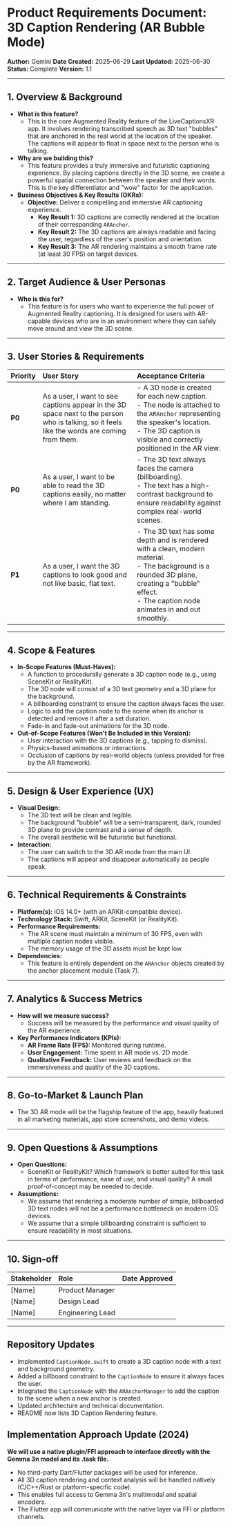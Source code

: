# Product Requirements Document: 3D Caption Rendering (AR Bubble Mode)

**Author:** Gemini
**Date Created:** 2025-06-29
**Last Updated:** 2025-06-30
**Status:** Complete
**Version:** 1.1

---

## 1. Overview & Background

*   **What is this feature?**
    *   This is the core Augmented Reality feature of the LiveCaptionsXR app. It involves rendering transcribed speech as 3D text "bubbles" that are anchored in the real world at the location of the speaker. The captions will appear to float in space next to the person who is talking.
*   **Why are we building this?**
    *   This feature provides a truly immersive and futuristic captioning experience. By placing captions directly in the 3D scene, we create a powerful spatial connection between the speaker and their words. This is the key differentiator and "wow" factor for the application.
*   **Business Objectives & Key Results (OKRs):**
    *   **Objective:** Deliver a compelling and immersive AR captioning experience.
        *   **Key Result 1:** 3D captions are correctly rendered at the location of their corresponding `ARAnchor`.
        *   **Key Result 2:** The 3D captions are always readable and facing the user, regardless of the user's position and orientation.
        *   **Key Result 3:** The AR rendering maintains a smooth frame rate (at least 30 FPS) on target devices.

---

## 2. Target Audience & User Personas

*   **Who is this for?**
    *   This feature is for users who want to experience the full power of Augmented Reality captioning. It is designed for users with AR-capable devices who are in an environment where they can safely move around and view the 3D scene.

---

## 3. User Stories & Requirements

| Priority | User Story                                                                                             | Acceptance Criteria                                                                                                                                                              |
| :------- | :----------------------------------------------------------------------------------------------------- | :------------------------------------------------------------------------------------------------------------------------------------------------------------------------------- |
| **P0**   | As a user, I want to see captions appear in the 3D space next to the person who is talking, so it feels like the words are coming from them. | - A 3D node is created for each new caption. <br> - The node is attached to the `ARAnchor` representing the speaker's location. <br> - The 3D caption is visible and correctly positioned in the AR view. |
| **P0**   | As a user, I want to be able to read the 3D captions easily, no matter where I am standing.               | - The 3D text always faces the camera (billboarding). <br> - The text has a high-contrast background to ensure readability against complex real-world scenes. |
| **P1**   | As a user, I want the 3D captions to look good and not like basic, flat text.                             | - The 3D text has some depth and is rendered with a clean, modern material. <br> - The background is a rounded 3D plane, creating a "bubble" effect. <br> - The caption node animates in and out smoothly. |

---

## 4. Scope & Features

*   **In-Scope Features (Must-Haves):**
    *   A function to procedurally generate a 3D caption node (e.g., using SceneKit or RealityKit).
    *   The 3D node will consist of a 3D text geometry and a 3D plane for the background.
    *   A billboarding constraint to ensure the caption always faces the user.
    *   Logic to add the caption node to the scene when its anchor is detected and remove it after a set duration.
    *   Fade-in and fade-out animations for the 3D node.
*   **Out-of-Scope Features (Won't Be Included in this Version):**
    *   User interaction with the 3D captions (e.g., tapping to dismiss).
    *   Physics-based animations or interactions.
    *   Occlusion of captions by real-world objects (unless provided for free by the AR framework).

---

## 5. Design & User Experience (UX)

*   **Visual Design:**
    *   The 3D text will be clean and legible.
    *   The background "bubble" will be a semi-transparent, dark, rounded 3D plane to provide contrast and a sense of depth.
    *   The overall aesthetic will be futuristic but functional.
*   **Interaction:**
    *   The user can switch to the 3D AR mode from the main UI.
    *   The captions will appear and disappear automatically as people speak.

---

## 6. Technical Requirements & Constraints

*   **Platform(s):** iOS 14.0+ (with an ARKit-compatible device).
*   **Technology Stack:** Swift, ARKit, SceneKit (or RealityKit).
*   **Performance Requirements:**
    *   The AR scene must maintain a minimum of 30 FPS, even with multiple caption nodes visible.
    *   The memory usage of the 3D assets must be kept low.
*   **Dependencies:**
    *   This feature is entirely dependent on the `ARAnchor` objects created by the anchor placement module (Task 7).

---

## 7. Analytics & Success Metrics

*   **How will we measure success?**
    *   Success will be measured by the performance and visual quality of the AR experience.
*   **Key Performance Indicators (KPIs):**
    *   **AR Frame Rate (FPS):** Monitored during runtime.
    *   **User Engagement:** Time spent in AR mode vs. 2D mode.
    *   **Qualitative Feedback:** User reviews and feedback on the immersiveness and quality of the 3D captions.

---

## 8. Go-to-Market & Launch Plan

*   The 3D AR mode will be the flagship feature of the app, heavily featured in all marketing materials, app store screenshots, and demo videos.

---

## 9. Open Questions & Assumptions

*   **Open Questions:**
    *   SceneKit or RealityKit? Which framework is better suited for this task in terms of performance, ease of use, and visual quality? A small proof-of-concept may be needed to decide.
*   **Assumptions:**
    *   We assume that rendering a moderate number of simple, billboarded 3D text nodes will not be a performance bottleneck on modern iOS devices.
    *   We assume that a simple billboarding constraint is sufficient to ensure readability in most situations.

---

## 10. Sign-off

| Stakeholder       | Role                | Date Approved |
| :---------------- | :------------------ | :------------ |
| [Name]            | Product Manager     |               |
| [Name]            | Design Lead         |               |
| [Name]            | Engineering Lead    |               |

---

## Repository Updates

- Implemented `CaptionNode.swift` to create a 3D caption node with a text and background geometry.
- Added a billboard constraint to the `CaptionNode` to ensure it always faces the user.
- Integrated the `CaptionNode` with the `ARAnchorManager` to add the caption to the scene when a new anchor is created.
- Updated architecture and technical documentation.
- README now lists 3D Caption Rendering feature.

## Implementation Approach Update (2024)

**We will use a native plugin/FFI approach to interface directly with the Gemma 3n model and its .task file.**
- No third-party Dart/Flutter packages will be used for inference.
- All 3D caption rendering and context analysis will be handled natively (C/C++/Rust or platform-specific code).
- This enables full access to Gemma 3n's multimodal and spatial encoders.
- The Flutter app will communicate with the native layer via FFI or platform channels.
